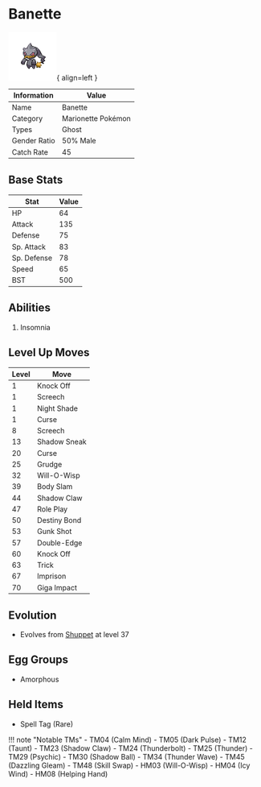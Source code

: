 # Banette

![Banette](../images/pokemon/354.png){ align=left }

| Information | Value |
|------------|--------|
| Name | Banette |
| Category | Marionette Pokémon |
| Types | Ghost |
| Gender Ratio | 50% Male |
| Catch Rate | 45 |

## Base Stats

| Stat | Value |
|------|-------|
| HP | 64 |
| Attack | 135 |
| Defense | 75 |
| Sp. Attack | 83 |
| Sp. Defense | 78 |
| Speed | 65 |
| BST | 500 |

## Abilities
1. Insomnia

## Level Up Moves
| Level | Move |
|-------|------|
| 1 | Knock Off |
| 1 | Screech |
| 1 | Night Shade |
| 1 | Curse |
| 8 | Screech |
| 13 | Shadow Sneak |
| 20 | Curse |
| 25 | Grudge |
| 32 | Will-O-Wisp |
| 39 | Body Slam |
| 44 | Shadow Claw |
| 47 | Role Play |
| 50 | Destiny Bond |
| 53 | Gunk Shot |
| 57 | Double-Edge |
| 60 | Knock Off |
| 63 | Trick |
| 67 | Imprison |
| 70 | Giga Impact |

## Evolution
- Evolves from [Shuppet](353-shuppet.md) at level 37

## Egg Groups
- Amorphous

## Held Items
- Spell Tag (Rare)

!!! note "Notable TMs"
    - TM04 (Calm Mind)
    - TM05 (Dark Pulse)
    - TM12 (Taunt)
    - TM23 (Shadow Claw)
    - TM24 (Thunderbolt)
    - TM25 (Thunder)
    - TM29 (Psychic)
    - TM30 (Shadow Ball)
    - TM34 (Thunder Wave)
    - TM45 (Dazzling Gleam)
    - TM48 (Skill Swap)
    - HM03 (Will-O-Wisp)
    - HM04 (Icy Wind)
    - HM08 (Helping Hand)
